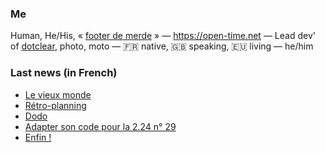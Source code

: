 ### Me

Human, He/His, « [footer de merde](https://open-time.net/post/2013/07/17/La-veritable-histoire-du-Footer-de-merde-) » — https://open-time.net — Lead dev' of [dotclear](https://git.dotclear.org/dev/dotclear), photo, moto — 🇫🇷 native, 🇬🇧 speaking, 🇪🇺 living — he/him

### Last news (in French)

<!-- BLOG-POST-LIST:START -->
- [Le vieux monde](https://open-time.net/post/2022/11/21/Le-vieux-monde)
- [Rétro-planning](https://open-time.net/post/2022/11/20/Retro-planning)
- [Dodo](https://open-time.net/post/2022/11/19/Dodo)
- [Adapter son code pour la 2.24 n° 29](https://open-time.net/post/2022/11/18/Adapter-son-code-pour-la-224-n-29)
- [Enfin !](https://open-time.net/post/2022/11/17/Enfin-)
<!-- BLOG-POST-LIST:END -->

